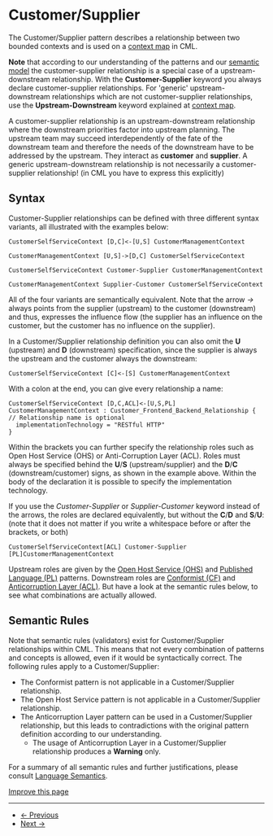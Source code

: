 
# Customer/Supplier

The Customer/Supplier pattern describes a relationship between two bounded contexts and is used on a [context map](/docs/context-map/) in CML.

**Note** that according to our understanding of the patterns and our [semantic model](/docs/language-model/)
the customer-supplier relationship is a special case of a upstream-downstream relationship. With the **Customer-Supplier**
keyword you always declare customer-supplier relationships. For 'generic' upstream-downstream relationships which are not
customer-supplier relationships, use the **Upstream-Downstream** keyword explained at [context map](/docs/context-map/).

A customer-supplier relationship is an upstream-downstream relationship where the downstream priorities factor
into upstream planning. The upstream team may succeed interdependently of the fate of the downstream team and therefore the needs of
the downstream have to be addressed by the upstream. They interact as **customer** and **supplier**.
A generic upstream-downstream relationship is not necessarily a customer-supplier relationship! (in CML you have to express this
explicitly)

## Syntax

Customer-Supplier relationships can be defined with three different syntax variants, all illustrated with the examples below:

```
CustomerSelfServiceContext [D,C]<-[U,S] CustomerManagementContext

```

```
CustomerManagementContext [U,S]->[D,C] CustomerSelfServiceContext

```

```
CustomerSelfServiceContext Customer-Supplier CustomerManagementContext

```

```
CustomerManagementContext Supplier-Customer CustomerSelfServiceContext

```

All of the four variants are semantically equivalent. Note that the arrow *->* always points from the supplier (upstream) to the customer (downstream)
and thus, expresses the influence flow (the supplier has an influence on the customer, but the customer has no influence on the supplier).

In a Customer/Supplier relationship definition you can also omit the **U** (upstream) and **D** (downstream) specification, since the supplier is always the
upstream and the customer always the downstream:

```
CustomerSelfServiceContext [C]<-[S] CustomerManagementContext

```

With a colon at the end, you can give every relationship a name:

```
CustomerSelfServiceContext [D,C,ACL]<-[U,S,PL] CustomerManagementContext : Customer_Frontend_Backend_Relationship { // Relationship name is optional
  implementationTechnology = "RESTful HTTP"
}

```

Within the brackets you can further specify the relationship roles such as Open Host Service (OHS) or Anti-Corruption Layer (ACL).
Roles must always be specified behind the **U**/**S** (upstream/supplier) and the **D**/**C** (downstream/customer) signs, as shown in the example above.
Within the body of the declaration it is possible to specify the implementation technology.

If you use the *Customer-Supplier* or *Supplier-Customer* keyword instead of the arrows, the roles are declared equivalently, but without the **C**/**D** and **S**/**U**:
(note that it does not matter if you write a whitespace before or after the brackets, or both)

```
CustomerSelfServiceContext[ACL] Customer-Supplier [PL]CustomerManagementContext

```

Upstream roles are given by the [Open Host Service (OHS)](/docs/open-host-service/) and [Published Language (PL)](/docs/published-language/) patterns.
Downstream roles are [Conformist (CF)](/docs/conformist/) and [Anticorruption Layer (ACL)](/docs/anticorruption-layer/).
But have a look at the semantic rules below, to see what combinations are actually allowed.

## Semantic Rules

Note that semantic rules (validators) exist for Customer/Supplier relationships within CML. This means that not every combination of patterns and concepts is allowed, even if it would be syntactically correct.
The following rules apply to a Customer/Supplier:

* The Conformist pattern is not applicable in a Customer/Supplier relationship.
* The Open Host Service pattern is not applicable in a Customer/Supplier relationship.
* The Anticorruption Layer pattern can be used in a Customer/Supplier relationship, but this leads to contradictions with the original pattern definition according to our understanding.
  + The usage of Anticorruption Layer in a Customer/Supplier relationship produces a **Warning** only.

For a summary of all semantic rules and further justifications, please consult [Language Semantics](/docs/language-model/).

[Improve this page](https://github.com/ContextMapper/contextmapper.github.io/blob/master/_docs/language-reference/customer-supplier.md)

---

* [← Previous](/docs/shared-kernel/)
* [Next →](/docs/conformist/)

